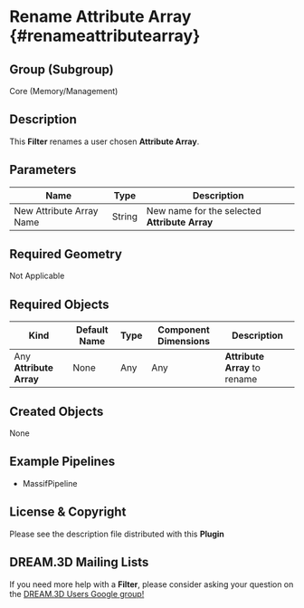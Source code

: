 Rename Attribute Array {#renameattributearray}
=============

## Group (Subgroup) ##

Core (Memory/Management)

## Description ##

This **Filter** renames a user chosen **Attribute Array**.

## Parameters ##

| Name | Type | Description |
|------|------| ----------- |
| New Attribute Array Name | String | New name for the selected **Attribute Array** |

## Required Geometry ##

Not Applicable

## Required Objects ##

| Kind | Default Name | Type | Component Dimensions | Description |
|------|--------------|------|----------------------|-------------|
| Any **Attribute Array** | None | Any | Any | **Attribute Array** to rename |


## Created Objects ##

None

## Example Pipelines ##

+ MassifPipeline

## License & Copyright ##

Please see the description file distributed with this **Plugin**

## DREAM.3D Mailing Lists ##

If you need more help with a **Filter**, please consider asking your question on the [DREAM.3D Users Google group!](https://groups.google.com/forum/?hl=en#!forum/dream3d-users)


